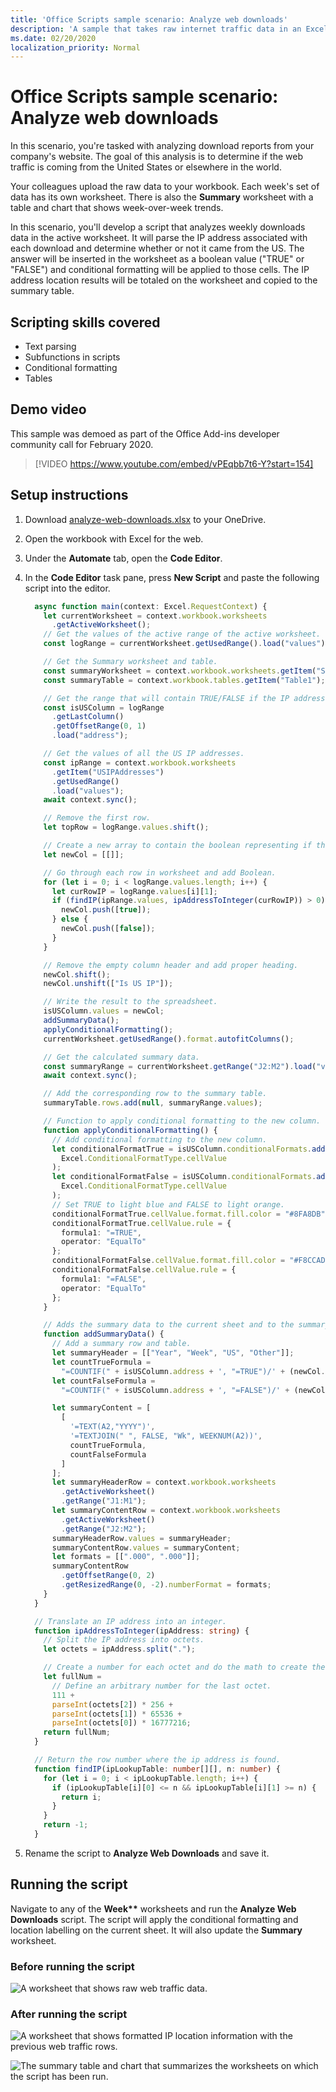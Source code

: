 ```yaml
---
title: 'Office Scripts sample scenario: Analyze web downloads'
description: 'A sample that takes raw internet traffic data in an Excel workbook and determines the origin location, before organizing that information into a table.'
ms.date: 02/20/2020
localization_priority: Normal
---
```


# Office Scripts sample scenario: Analyze web downloads

In this scenario, you're tasked with analyzing download reports from your company's website. The goal of this analysis is to determine if the web traffic is coming from the United States or elsewhere in the world.

Your colleagues upload the raw data to your workbook. Each week's set of data has its own worksheet. There is also the **Summary** worksheet with a table and chart that shows week-over-week trends.

In this scenario, you'll develop a script that analyzes weekly downloads data in the active worksheet. It will parse the IP address associated with each download and determine whether or not it came from the US. The answer will be inserted in the worksheet as a boolean value ("TRUE" or "FALSE") and conditional formatting will be applied to those cells. The IP address location results will be totaled on the worksheet and copied to the summary table.

## Scripting skills covered

- Text parsing
- Subfunctions in scripts
- Conditional formatting
- Tables

## Demo video

This sample was demoed as part of the Office Add-ins developer community call for February 2020.

> [!VIDEO https://www.youtube.com/embed/vPEqbb7t6-Y?start=154]

## Setup instructions

1. Download <a href="analyze-web-downloads.xlsx">analyze-web-downloads.xlsx</a> to your OneDrive.

2. Open the workbook with Excel for the web.

3. Under the **Automate** tab, open the **Code Editor**.

4. In the **Code Editor** task pane, press **New Script** and paste the following script into the editor.

    ```TypeScript
      async function main(context: Excel.RequestContext) {
        let currentWorksheet = context.workbook.worksheets
          .getActiveWorksheet();
        // Get the values of the active range of the active worksheet.
        const logRange = currentWorksheet.getUsedRange().load("values");

        // Get the Summary worksheet and table.
        const summaryWorksheet = context.workbook.worksheets.getItem("Summary");
        const summaryTable = context.workbook.tables.getItem("Table1");

        // Get the range that will contain TRUE/FALSE if the IP address is from the United States (US).
        const isUSColumn = logRange
          .getLastColumn()
          .getOffsetRange(0, 1)
          .load("address");

        // Get the values of all the US IP addresses.
        const ipRange = context.workbook.worksheets
          .getItem("USIPAddresses")
          .getUsedRange()
          .load("values");
        await context.sync();

        // Remove the first row.
        let topRow = logRange.values.shift();

        // Create a new array to contain the boolean representing if this is a US IP address.
        let newCol = [[]];

        // Go through each row in worksheet and add Boolean.
        for (let i = 0; i < logRange.values.length; i++) {
          let curRowIP = logRange.values[i][1];
          if (findIP(ipRange.values, ipAddressToInteger(curRowIP)) > 0) {
            newCol.push([true]);
          } else {
            newCol.push([false]);
          }
        }

        // Remove the empty column header and add proper heading.
        newCol.shift();
        newCol.unshift(["Is US IP"]);

        // Write the result to the spreadsheet.
        isUSColumn.values = newCol;
        addSummaryData();
        applyConditionalFormatting();
        currentWorksheet.getUsedRange().format.autofitColumns();

        // Get the calculated summary data.
        const summaryRange = currentWorksheet.getRange("J2:M2").load("values");
        await context.sync();

        // Add the corresponding row to the summary table.
        summaryTable.rows.add(null, summaryRange.values);

        // Function to apply conditional formatting to the new column.
        function applyConditionalFormatting() {
          // Add conditional formatting to the new column.
          let conditionalFormatTrue = isUSColumn.conditionalFormats.add(
            Excel.ConditionalFormatType.cellValue
          );
          let conditionalFormatFalse = isUSColumn.conditionalFormats.add(
            Excel.ConditionalFormatType.cellValue
          );
          // Set TRUE to light blue and FALSE to light orange.
          conditionalFormatTrue.cellValue.format.fill.color = "#8FA8DB";
          conditionalFormatTrue.cellValue.rule = {
            formula1: "=TRUE",
            operator: "EqualTo"
          };
          conditionalFormatFalse.cellValue.format.fill.color = "#F8CCAD";
          conditionalFormatFalse.cellValue.rule = {
            formula1: "=FALSE",
            operator: "EqualTo"
          };
        }

        // Adds the summary data to the current sheet and to the summary table.
        function addSummaryData() {
          // Add a summary row and table.
          let summaryHeader = [["Year", "Week", "US", "Other"]];
          let countTrueFormula =
            "=COUNTIF(" + isUSColumn.address + ', "=TRUE")/' + (newCol.length - 1);
          let countFalseFormula =
            "=COUNTIF(" + isUSColumn.address + ', "=FALSE")/' + (newCol.length - 1);

          let summaryContent = [
            [
              '=TEXT(A2,"YYYY")',
              '=TEXTJOIN(" ", FALSE, "Wk", WEEKNUM(A2))',
              countTrueFormula,
              countFalseFormula
            ]
          ];
          let summaryHeaderRow = context.workbook.worksheets
            .getActiveWorksheet()
            .getRange("J1:M1");
          let summaryContentRow = context.workbook.worksheets
            .getActiveWorksheet()
            .getRange("J2:M2");
          summaryHeaderRow.values = summaryHeader;
          summaryContentRow.values = summaryContent;
          let formats = [[".000", ".000"]];
          summaryContentRow
            .getOffsetRange(0, 2)
            .getResizedRange(0, -2).numberFormat = formats;
        }
      }

      // Translate an IP address into an integer.
      function ipAddressToInteger(ipAddress: string) {
        // Split the IP address into octets.
        let octets = ipAddress.split(".");

        // Create a number for each octet and do the math to create the integer value of the IP address.
        let fullNum =
          // Define an arbitrary number for the last octet.
          111 +
          parseInt(octets[2]) * 256 +
          parseInt(octets[1]) * 65536 +
          parseInt(octets[0]) * 16777216;
        return fullNum;
      }

      // Return the row number where the ip address is found.
      function findIP(ipLookupTable: number[][], n: number) {
        for (let i = 0; i < ipLookupTable.length; i++) {
          if (ipLookupTable[i][0] <= n && ipLookupTable[i][1] >= n) {
            return i;
          }
        }
        return -1;
      }
    ```

5. Rename the script to **Analyze Web Downloads** and save it.

## Running the script

Navigate to any of the **Week\*\*** worksheets and run the **Analyze Web Downloads** script. The script will apply the conditional formatting and location labelling on the current sheet. It will also update the **Summary** worksheet.

### Before running the script

![A worksheet that shows raw web traffic data.](../../images/scenario-analyze-web-downloads-before.png)

### After running the script

![A worksheet that shows formatted IP location information with the previous web traffic rows.](../../images/scenario-analyze-web-downloads-after.png)

![The summary table and chart that summarizes the worksheets on which the script has been run.](../../images/scenario-analyze-web-downloads-table.png)
